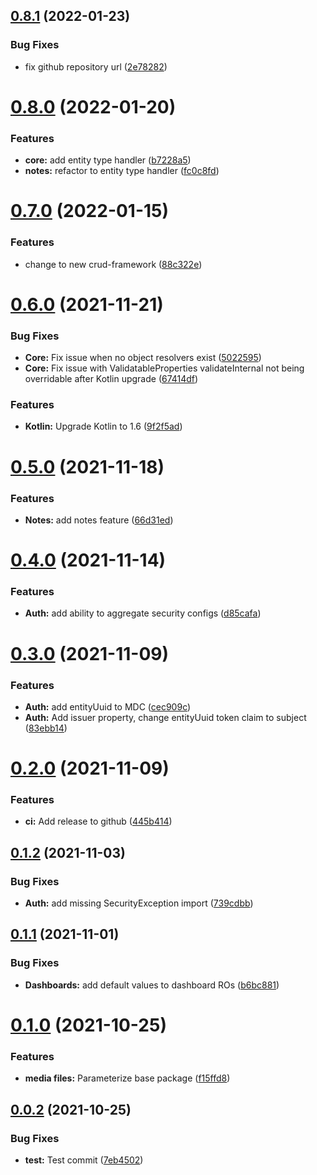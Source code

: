 ## [0.8.1](https://github.com/crud-studio/feature-depot/compare/v0.8.0...v0.8.1) (2022-01-23)


### Bug Fixes

* fix github repository url ([2e78282](https://github.com/crud-studio/feature-depot/commit/2e78282167cf478043cef3e1876fdd2e42379ea5))

# [0.8.0](https://github.com/crud-studio/feature-depot/compare/v0.7.0...v0.8.0) (2022-01-20)


### Features

* **core:** add entity type handler ([b7228a5](https://github.com/crud-studio/feature-depot/commit/b7228a569f750fbdfe4056e757fa202a37434fa0))
* **notes:** refactor to entity type handler ([fc0c8fd](https://github.com/crud-studio/feature-depot/commit/fc0c8fd96c30417ff64d95374f878aab53aacd60))

# [0.7.0](https://github.com/crud-studio/feature-depot/compare/v0.6.0...v0.7.0) (2022-01-15)


### Features

* change to new crud-framework ([88c322e](https://github.com/crud-studio/feature-depot/commit/88c322e1c7536924a57b1c4789ee71442109310c))

# [0.6.0](https://github.com/crud-studio/feature-depot/compare/v0.5.0...v0.6.0) (2021-11-21)


### Bug Fixes

* **Core:** Fix issue when no object resolvers exist ([5022595](https://github.com/crud-studio/feature-depot/commit/502259559aa249808f40e20ec4455f37e4bb32b3))
* **Core:** Fix issue with ValidatableProperties validateInternal not being overridable after Kotlin upgrade ([67414df](https://github.com/crud-studio/feature-depot/commit/67414df2f87e36933d7dc83755d53b24fdf7ed60))


### Features

* **Kotlin:** Upgrade Kotlin to 1.6 ([9f2f5ad](https://github.com/crud-studio/feature-depot/commit/9f2f5ad3364ee98e7a3503e5b453b50eb3e99fa9))

# [0.5.0](https://github.com/crud-studio/feature-depot/compare/v0.4.0...v0.5.0) (2021-11-18)


### Features

* **Notes:** add notes feature ([66d31ed](https://github.com/crud-studio/feature-depot/commit/66d31edc1359ce2d5aab0dc612d29a690f011cc6))

# [0.4.0](https://github.com/crud-studio/feature-depot/compare/v0.3.0...v0.4.0) (2021-11-14)


### Features

* **Auth:** add ability to aggregate security configs ([d85cafa](https://github.com/crud-studio/feature-depot/commit/d85cafa78fc0601c4f4c6ad5f28c9c3711ece86e))

# [0.3.0](https://github.com/crud-studio/feature-depot/compare/v0.2.0...v0.3.0) (2021-11-09)


### Features

* **Auth:** add entityUuid to MDC ([cec909c](https://github.com/crud-studio/feature-depot/commit/cec909c1dd690e29baea69ddfac52ba8eec62330))
* **Auth:** Add issuer property, change entityUuid token claim to subject ([83ebb14](https://github.com/crud-studio/feature-depot/commit/83ebb14a7e433a3ae1b91a42a7a62ab46377b85f))

# [0.2.0](https://github.com/crud-studio/feature-depot/compare/v0.1.2...v0.2.0) (2021-11-09)


### Features

* **ci:** Add release to github ([445b414](https://github.com/crud-studio/feature-depot/commit/445b414f29cd6e68b4594bc27da9d54d6ed17af7))

## [0.1.2](https://github.com/crud-studio/feature-depot/compare/v0.1.1...v0.1.2) (2021-11-03)


### Bug Fixes

* **Auth:** add missing SecurityException import ([739cdbb](https://github.com/crud-studio/feature-depot/commit/739cdbb72ded10382a69e96f126d7a746eb7535d))

## [0.1.1](https://github.com/crud-studio/feature-depot/compare/v0.1.0...v0.1.1) (2021-11-01)


### Bug Fixes

* **Dashboards:** add default values to dashboard ROs ([b6bc881](https://github.com/crud-studio/feature-depot/commit/b6bc88144ce41ccfecf3b44762b22817360dfe8f))

# [0.1.0](https://github.com/crud-studio/feature-depot/compare/v0.0.1...v0.1.0) (2021-10-25)


### Features

* **media files:** Parameterize base package ([f15ffd8](https://github.com/crud-studio/feature-depot/commit/f15ffd81f67cd7f413420393e3eaa09b0e9c4fda))

## [0.0.2](https://github.com/crud-studio/feature-depot/compare/v0.0.1...v0.0.2) (2021-10-25)


### Bug Fixes

* **test:** Test commit ([7eb4502](https://github.com/crud-studio/feature-depot/commit/7eb4502bb86af784a0f1216c08d70013fe65ec63))
